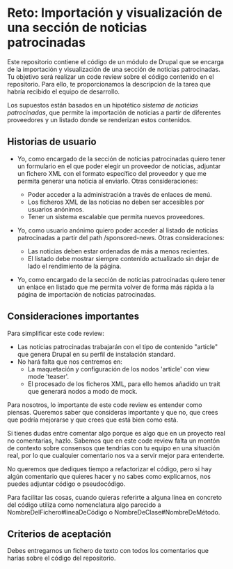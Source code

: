 # Reto: Importación y visualización de una sección de noticias patrocinadas

Este repositorio contiene el código de un módulo de Drupal que se encarga de la importación y visualización de una sección de noticias patrocinadas. Tu objetivo será realizar un code review sobre el código contenido en el repositorio. Para ello, te proporcionamos la descripción de la tarea que habría recibido el equipo de desarrollo.

Los supuestos están basados en un hipotético *sistema de noticias patrocinadas*, que permite la importación de noticias a partir de diferentes proveedores y un listado donde se renderizan estos contenidos.

## Historias de usuario

* Yo, como encargado de la sección de noticias patrocinadas quiero tener un formulario en el que poder elegir un proveedor de noticias, adjuntar un fichero XML con el formato específico del proveedor y que me permita generar una noticia al enviarlo. Otras consideraciones:
  * Poder acceder a la administración a través de enlaces de menú.
  * Los ficheros XML de las noticias no deben ser accesibles por usuarios anónimos.
  * Tener un sistema escalable que permita nuevos proveedores.

* Yo, como usuario anónimo quiero poder acceder al listado de noticias patrocinadas a partir del path /sponsored-news. Otras consideraciones:
  * Las noticias deben estar ordenadas de más a menos recientes.
  * El listado debe mostrar siempre contenido actualizado sin dejar de lado el rendimiento de la página.

* Yo, como encargado de la sección de noticias patrocinadas quiero tener un enlace en listado que me permita volver de forma más rápida a la página de importación de noticias patrocinadas.

## Consideraciones importantes

Para simplificar este code review:
* Las noticias patrocinadas trabajarán con el tipo de contenido "article" que genera Drupal en su perfil de instalación standard.
* No hará falta que nos centremos en:
  * La maquetación y configuración de los nodos 'article' con view mode 'teaser'.
  * El procesado de los ficheros XML, para ello hemos añadido un trait que generará nodos a modo de mock.

Para nosotros, lo importante de este code review es entender como piensas. Queremos saber que consideras importante y que no, que crees que podría mejorarse y que crees que está bien como está.

Si tienes dudas entre comentar algo porque es algo que en un proyecto real no comentarías, hazlo. Sabemos que en este code review falta un montón de contexto sobre consensos que tendrías con tu equipo en una situación real, por lo que cualquier comentario nos va a servir mejor para entenderte.

No queremos que dediques tiempo a refactorizar el código, pero si hay algún comentario que quieres hacer y no sabes como explicarnos, nos puedes adjuntar código o pseudocódigo.

Para facilitar las cosas, cuando quieras referirte a alguna línea en concreto del código utiliza como nomenclatura algo parecido a NombreDelFichero#lineaDeCódigo o NombreDeClase#NombreDeMétodo.

## Criterios de aceptación

Debes entregarnos un fichero de texto con todos los comentarios que harías sobre el código del repositorio.
